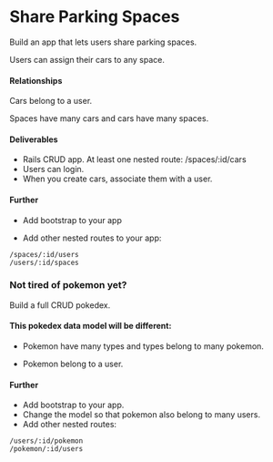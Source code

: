 # Share Parking Spaces

Build an app that lets users share parking spaces.

Users can assign their cars to any space.

#### Relationships
Cars belong to a user.

Spaces have many cars and cars have many spaces.

#### Deliverables
- Rails CRUD app. At least one nested route: /spaces/:id/cars
- Users can login.
- When you create cars, associate them with a user.

#### Further
- Add bootstrap to your app

- Add other nested routes to your app: 
```
/spaces/:id/users
/users/:id/spaces
```

### Not tired of pokemon yet?
Build a full CRUD pokedex.

#### This pokedex data model will be different:
- Pokemon have many types and types belong to many pokemon.

- Pokemon belong to a user.

#### Further
- Add bootstrap to your app.
- Change the model so that pokemon also belong to many users.
- Add other nested routes:
```
/users/:id/pokemon
/pokemon/:id/users
```
